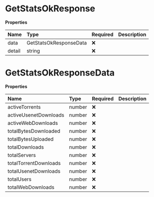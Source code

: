 # GetStatsOkResponse

**Properties**

| Name   | Type                   | Required | Description |
| :----- | :--------------------- | :------- | :---------- |
| data   | GetStatsOkResponseData | ❌       |             |
| detail | string                 | ❌       |             |

# GetStatsOkResponseData

**Properties**

| Name                  | Type   | Required | Description |
| :-------------------- | :----- | :------- | :---------- |
| activeTorrents        | number | ❌       |             |
| activeUsenetDownloads | number | ❌       |             |
| activeWebDownloads    | number | ❌       |             |
| totalBytesDownloaded  | number | ❌       |             |
| totalBytesUploaded    | number | ❌       |             |
| totalDownloads        | number | ❌       |             |
| totalServers          | number | ❌       |             |
| totalTorrentDownloads | number | ❌       |             |
| totalUsenetDownloads  | number | ❌       |             |
| totalUsers            | number | ❌       |             |
| totalWebDownloads     | number | ❌       |             |
